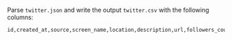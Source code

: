 Parse `twitter.json` and write the output `twitter.csv` with the following columns:

```
id,created_at,source,screen_name,location,description,url,followers_count,friends_count,listed_count,favourites_count
```
